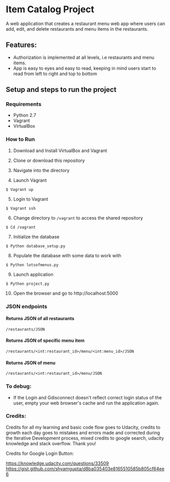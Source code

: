 # Item Catalog Project
A web application that creates a restaurant menu web app where users can add, edit, and delete restaurants and menu items in the restaurants.

## Features:
- Authorization is implemented at all levels, i.e restaurants and menu items.
- App is easy to eyes and easy to read, keeping in mind users start to read from left to right and top to bottom

## Setup and steps to run the project
### Requirements
* Python 2.7
* Vagrant
* VirtualBox

### How to Run
1. Download and Install VirtualBox and Vagrant

2. Clone or download this repository

3. Navigate into the directory

4. Launch Vagrant
```
$ Vagrant up 
```
5. Login to Vagrant
```
$ Vagrant ssh
```
6. Change directory to `/vagrant` to access the shared repository
```
$ Cd /vagrant
```
7. Initialize the database
```
$ Python database_setup.py
```
8. Populate the database with some data to work with
```
$ Python lotsofmenus.py
```
9. Launch application
```
$ Python project.py
```
10. Open the browser and go to http://localhost:5000

### JSON endpoints
#### Returns JSON of all restaurants

```
/restaurants/JSON
```
#### Returns JSON of specific menu item

```
/restaurants/<int:restaurant_id>/menu/<int:menu_id>/JSON
```
#### Returns JSON of menu

```
/restaurants/<int:restaurant_id>/menu/JSON
```
### To debug:
- If the Login and Gdisconnect doesn't reflect correct login status of the user, empty your web browser's cache and run the application again.

### Credits:
Credits for all my learning and basic code flow goes to Udacity, credits to growth each day goes to mistakes and errors made and corrected during the Iterative Development process, mixed credits to google search, udacity knowledge and stack overflow. Thank you!

Credits for Google Login Button:

https://knowledge.udacity.com/questions/33509
https://gist.github.com/shyamgupta/d8ba035403e8165510585b805cf64ee6
